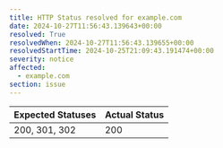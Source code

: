 ```yaml
---
title: HTTP Status resolved for example.com
date: 2024-10-27T11:56:43.139643+00:00
resolved: True
resolvedWhen: 2024-10-27T11:56:43.139655+00:00
resolvedStartTime: 2024-10-25T21:09:43.191474+00:00
severity: notice
affected:
  - example.com
section: issue
---
```


| Expected Statuses | Actual Status  |
|-------------------|----------------|
| 200, 301, 302 | 200 |

